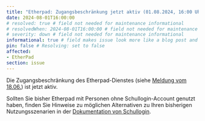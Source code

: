 ```yaml
---
title: "Etherpad: Zugangsbeschränkung jetzt aktiv (01.08.2024, 16:00 Uhr)"
date: 2024-08-01T16:00:00
# resolved: true # field not needed for maintenance informational
# resolvedWhen: 2024-08-01T16:00:00 # field not needed for maintenance informational
# severity: down # field not needed for maintenance informational
informational: true # field makes issue look more like a blog post and removes any references to downtime length
pin: false # Resolving: set to false
affected:
- EtherPad
section: issue
---
```


Die Zugangsbeschränkung des Etherpad-Dienstes (siehe [Meldung vom 18.06.](https://status.schullogin.de/issues/2024-08-01t0000--etherpad_aenderungen_zugangsbeschraenkung_und_jaehrliche_loeschung_01.08.2024/)) ist jetzt aktiv.

Sollten Sie bisher Etherpad mit Personen ohne Schullogin-Account genutzt haben, finden Sie Hinweise zu möglichen Alternativen zu Ihren bisherigen Nutzungsszenarien in der [Dokumentation von Schullogin](https://docs.schullogin.de/20-Werkzeuge/25-Etherpad/Index.html).

